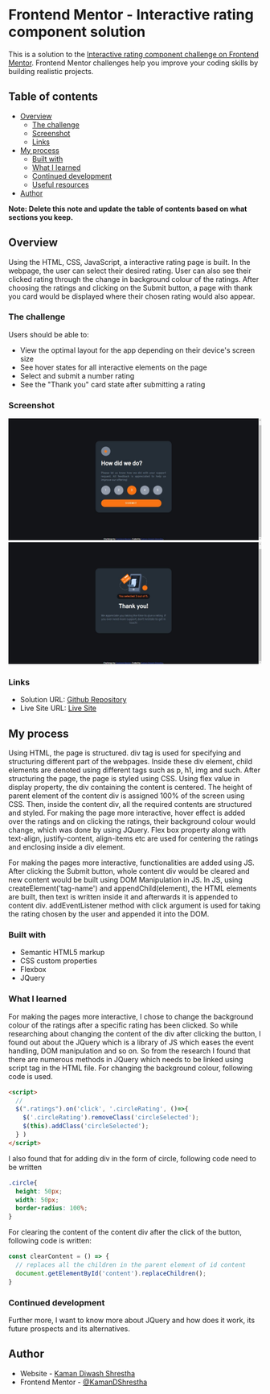 # Frontend Mentor - Interactive rating component solution

This is a solution to the [Interactive rating component challenge on Frontend Mentor](https://www.frontendmentor.io/challenges/interactive-rating-component-koxpeBUmI). Frontend Mentor challenges help you improve your coding skills by building realistic projects. 

## Table of contents

- [Overview](#overview)
  - [The challenge](#the-challenge)
  - [Screenshot](#screenshot)
  - [Links](#links)
- [My process](#my-process)
  - [Built with](#built-with)
  - [What I learned](#what-i-learned)
  - [Continued development](#continued-development)
  - [Useful resources](#useful-resources)
- [Author](#author)

**Note: Delete this note and update the table of contents based on what sections you keep.**

## Overview
Using the HTML, CSS, JavaScript, a interactive rating page is built. In the webpage, the user can select their desired rating. User can also see their clicked rating through the change in background colour of the ratings. After choosing the ratings and clicking on the Submit button, a page with thank you card would be displayed where their chosen rating would also appear. 
### The challenge

Users should be able to:

- View the optimal layout for the app depending on their device's screen size
- See hover states for all interactive elements on the page
- Select and submit a number rating
- See the "Thank you" card state after submitting a rating

### Screenshot

![](./ratingB.jpg)
![](./thankA.jpg)

### Links

- Solution URL: [Github Repository](https://github.com/FrontEnd-Development-Learning/interactive-rating)
- Live Site URL: [Live Site](https://frontend-development-learning.github.io/interactive-rating/)

## My process
  Using HTML, the page is structured. div tag is used for specifying and structuring different part of the webpages. Inside these div element, child elements are denoted using different tags such as p, h1, img and such. 
  After structuring the page, the page is styled using CSS. Using flex value in display property, the div containing the content is centered. The height of parent element of the content div is assigned 100% of the screen using CSS. Then, inside the content div, all the required contents are structured and styled. For making the page more interactive, hover effect is added over the ratings and on clicking the ratings, their background colour would change, which was done by using JQuery. Flex box property along with text-align, justify-content, align-items etc are used for centering the ratings and enclosing inside a div element. 
  
  For making the pages more interactive, functionalities are added using JS. After clicking the Submit button, whole content div would be cleared and new content would be built using DOM Manipulation in JS. In JS, using createElement('tag-name') and appendChild(element), the HTML elements are built, then text is written inside it and afterwards it is appended to content div. addEventListener method with click argument is used for taking the rating chosen by the user and appended it into the DOM. 

### Built with

- Semantic HTML5 markup
- CSS custom properties
- Flexbox
- JQuery

### What I learned

For making the pages more interactive, I chose to change the background colour of the ratings after a specific rating has been clicked. So while researching about changing the content of the div after clicking the button, I found out about the JQuery which is a library of JS which eases the event handling, DOM manipulation and so on. So from the research I found that there are numerous methods in JQuery which needs to be linked using script tag in the HTML file. 
For changing the background colour, following code is used. 

```html
<script>
  // 
  $(".ratings").on('click', '.circleRating', ()=>{
    $('.circleRating').removeClass('circleSelected');
    $(this).addClass('circleSelected');
  } )
</script>
```
I also found that for adding div in the form of circle, following code need to be written
```css
.circle{
  height: 50px;
  width: 50px;
  border-radius: 100%;
}
```

For clearing the content of the content div after the click of the button, following code is written:
```js
const clearContent = () => {
  // replaces all the children in the parent element of id content
  document.getElementById('content').replaceChildren();
}
```

### Continued development

Further more, I want to know more about JQuery and how does it work, its future prospects and its alternatives. 

## Author

- Website - [Kaman Diwash Shrestha](https://github.com/KamanDShrestha)
- Frontend Mentor - [@KamanDShrestha](https://www.frontendmentor.io/profile/KamanDShrestha)
